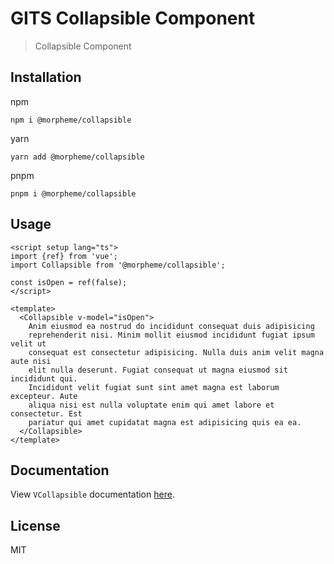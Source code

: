 # GITS Collapsible Component

> Collapsible Component

## Installation

npm

```
npm i @morpheme/collapsible
```

yarn

```
yarn add @morpheme/collapsible
```

pnpm

```
pnpm i @morpheme/collapsible
```

## Usage

```vue
<script setup lang="ts">
import {ref} from 'vue';
import Collapsible from '@morpheme/collapsible';

const isOpen = ref(false);
</script>

<template>
  <Collapsible v-model="isOpen">
    Anim eiusmod ea nostrud do incididunt consequat duis adipisicing
    reprehenderit nisi. Minim mollit eiusmod incididunt fugiat ipsum velit ut
    consequat est consectetur adipisicing. Nulla duis anim velit magna aute nisi
    elit nulla deserunt. Fugiat consequat ut magna eiusmod sit incididunt qui.
    Incididunt velit fugiat sunt sint amet magna est laborum excepteur. Aute
    aliqua nisi est nulla voluptate enim qui amet labore et consectetur. Est
    pariatur qui amet cupidatat magna est adipisicing quis ea ea.
  </Collapsible>
</template>
```

## Documentation

View `VCollapsible` documentation [here](https://gits-ui.web.app/?path=/story/components-collapsible--default).

## License

MIT
